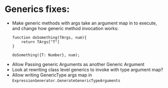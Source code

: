 ﻿# Generics fixes:

- Make generic methods with args take an argument map in to execute, and change how generic method invocation works:
    ```
    function doSomething(TArgs, num){
        return TArgs["T"]
    }

    doSomething({T: Number}, num);
    ```
- Allow Passing generic Arguments as another Generic Argument
- Look at rewriting class level generics to invoke with type argument map?
- Allow writing GenericType args map in `ExpressionGenerator.GenerateGenericTypeArguments`